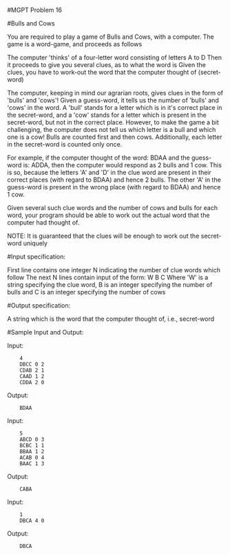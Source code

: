#MGPT Problem 16

#Bulls and Cows

You are required to play a game of Bulls and Cows, with a computer. The game is a word-game, and proceeds as follows

The computer 'thinks' of a four-letter word consisting of letters A to D
Then it proceeds to give you several clues, as to what the word is
Given the clues, you have to work-out the word that the computer thought of (secret-word)

The computer, keeping in mind our agrarian roots, gives clues in the form of 'bulls' and 'cows'! Given a guess-word, it tells us the number of 'bulls' and 'cows' in the word. A 'bull' stands for a letter which is in it's correct place in the secret-word, and a 'cow' stands for a letter which is present in the secret-word, but not in the correct place. However, to make the game a bit challenging, the computer does not tell us which letter is a bull and which one is a cow! Bulls are counted first and then cows. Additionally, each letter in the secret-word is counted only once.

For example, if the computer thought of the word: BDAA and the guess-word is: ADDA, then the computer would respond as 2 bulls and 1 cow. This is so, because the letters 'A' and 'D' in the clue word are present in their correct places (with regard to BDAA) and hence 2 bulls. The other 'A' in the guess-word is present in the wrong place (with regard to BDAA) and hence 1 cow.

Given several such clue words and the number of cows and bulls for each word, your program should be able to work out the actual word that the computer had thought of.

NOTE: It is guaranteed that the clues will be enough to work out the secret-word uniquely

#Input specification:

First line contains one integer N indicating the number of clue words which follow
The next N lines contain input of the form: W B C
Where 'W' is a string specifying the clue word, B is an integer specifying the number of bulls and C is an integer specifying the number of cows

#Output specification:

A string which is the word that the computer thought of, i.e., secret-word

#Sample Input and Output:


Input:

		4
		DBCC 0 2
		CDAB 2 1
		CAAD 1 2
		CDDA 2 0

Output:

		BDAA

Input:

		5
		ABCD 0 3
		BCBC 1 1
		BBAA 1 2
		ACAB 0 4
		BAAC 1 3

Output:

		CABA

Input:

		1
		DBCA 4 0

Output:

		DBCA